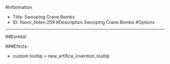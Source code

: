 #Information
 - Title: Swooping Crane Bombs
 - ID: flavor_feiten.259
#Description
Swooping Crane Bombs
#Options

___
##Eureka!

###Efects:<ul><li>custom tooltip = new_artifice_invention_tooltip</li></ul>
